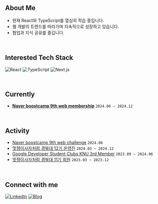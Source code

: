 
## About Me
- 현재 React와 TypeScript를 열심히 학습 중입니다.
- 웹 개발의 트렌드를 따라가며 지속적으로 성장하고 있습니다.
- 협업과 지식 공유를 즐깁니다.

<br />

## Interested Tech Stack
![React](https://img.shields.io/badge/-React-61DAFB?style=flat-square&logo=react&logoColor=black)
![TypeScript](https://img.shields.io/badge/-TypeScript-3178C6?style=flat-square&logo=typescript&logoColor=white)
![Next.js](https://img.shields.io/badge/-Next.js-000000?style=flat-square&logo=next.js&logoColor=white)

<br />

## Currently
- [**Naver boostcamp 9th web membership**](https://boostcamp.connect.or.kr/program_wm.html) `2024.06 ~ 2024.12`

<br />

## Activity
- [Naver boostcamp 9th web challenge](https://boostcamp.connect.or.kr/program_wm.html) `2024.06`  
- [멋쟁이사자처럼 경북대 12기 운영진](https://github.com/LikeLion-KNU) `2024.03 ~ 2024.12`  
- [Google Developer Student Clubs KNU 3rd Member](https://github.com/GDG-on-Campus-KNU) `2023.09 ~ 2024.06`  
- [멋쟁이사자처럼 경북대 11기 회원](https://github.com/LikeLion-KNU) `2023.03 ~ 2023.12`  

<br />

## Connect with me
[![LinkedIn](https://img.shields.io/badge/-LinkedIn-0077B5?style=flat-square&logo=LinkedIn&logoColor=white)](https://www.linkedin.com/in/junhyeokchae/)
[![Blog](https://img.shields.io/badge/-Tistory-FF5722?style=flat-square&logo=tistory&logoColor=white)](https://laurent.tistory.com/)
